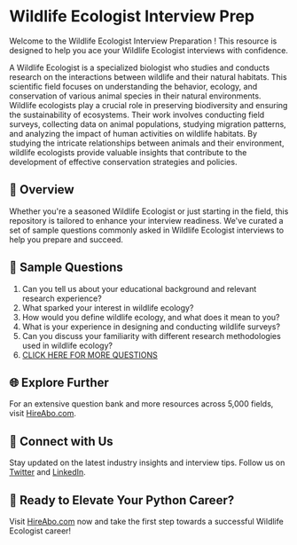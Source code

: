 # Wildlife Ecologist Interview Prep

Welcome to the Wildlife Ecologist Interview Preparation ! This resource is designed to help you ace your Wildlife Ecologist interviews with confidence.

A Wildlife Ecologist is a specialized biologist who studies and conducts research on the interactions between wildlife and their natural habitats. This scientific field focuses on understanding the behavior, ecology, and conservation of various animal species in their natural environments. Wildlife ecologists play a crucial role in preserving biodiversity and ensuring the sustainability of ecosystems. Their work involves conducting field surveys, collecting data on animal populations, studying migration patterns, and analyzing the impact of human activities on wildlife habitats. By studying the intricate relationships between animals and their environment, wildlife ecologists provide valuable insights that contribute to the development of effective conservation strategies and policies.

## 🚀 Overview

Whether you're a seasoned Wildlife Ecologist or just starting in the field, this repository is tailored to enhance your interview readiness. We've curated a set of sample questions commonly asked in Wildlife Ecologist interviews to help you prepare and succeed.

## 📝 Sample Questions

1. Can you tell us about your educational background and relevant research experience?
2. What sparked your interest in wildlife ecology?
3. How would you define wildlife ecology, and what does it mean to you?
4. What is your experience in designing and conducting wildlife surveys?
5. Can you discuss your familiarity with different research methodologies used in wildlife ecology?
6. [CLICK HERE FOR MORE QUESTIONS](https://hireabo.com/job/5_1_39/Wildlife%20Ecologist)

## 🌐 Explore Further

For an extensive question bank and more resources across 5,000 fields, visit [HireAbo.com](https://www.hireabo.com).

## 📱 Connect with Us

Stay updated on the latest industry insights and interview tips. Follow us on [Twitter](https://twitter.com/hireabo) and [LinkedIn](https://www.linkedin.com/in/hire-abo-3609972a8/).

## 🚀 Ready to Elevate Your Python Career?

Visit [HireAbo.com](https://www.hireabo.com) now and take the first step towards a successful Wildlife Ecologist career!